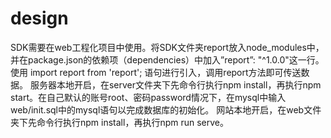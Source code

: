 # design
SDK需要在web工程化项目中使用。将SDK文件夹report放入node_modules中，并在package.json的依赖项（dependencies）中加入”report”: "^1.0.0"这一行。
使用 import report from 'report'; 语句进行引入，调用report方法即可传送数据。
服务器本地开启，在server文件夹下先命令行执行npm install，再执行npm start。在自己默认的账号root、密码password情况下，在mysql中输入web/init.sql中的mysql语句以完成数据库的初始化。
网站本地开启，在web文件夹下先命令行执行npm install，再执行npm run serve。
